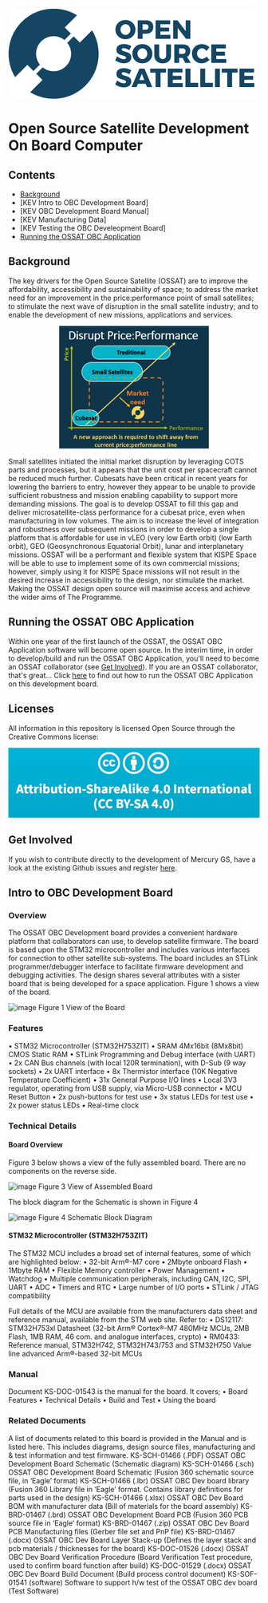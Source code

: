 ![](gui_assets/OSSAT-LOGO-BLUE.png)
# Open Source Satellite Development On Board Computer

## Contents
- [Background](#background)
- [KEV Intro to OBC Development Board]
- [KEV OBC Development Board Manual]
- [KEV Manufacturing Data]
- [KEV Testing the OBC Develeopment Board]
- [Running the OSSAT OBC Application](#running-the-ossat-obc-application)

## Background
The key drivers for the Open Source Satellite (OSSAT) are to improve the affordability, accessibility and
sustainability of space; to address the market need for an improvement in the
price:performance point of small satellites; to stimulate the next wave of disruption
in the small satellite industry; and to enable the development of new missions,
applications and services.
<p style="text-align: center;">
<img src="https://github.com/Open-Source-Satellite/OSSAT_OBC_Dev_Board/blob/main/gui_assets/OSSAT_History.jpg?raw=true" alt="OSSAT History"/ width="300">
</p>
Small satellites initiated the initial market
disruption by leveraging COTS parts and
processes, but it appears that the unit cost
per spacecraft cannot be reduced much
further.  
Cubesats have been critical in recent years for
lowering the barriers to entry, however they
appear to be unable to provide sufficient
robustness and mission enabling capability to
support more demanding missions.  
The goal is to develop OSSAT to fill this gap and deliver microsatellite-class
performance for a cubesat price, even when manufacturing in low volumes. The
aim is to increase the level of integration and robustness over subsequent missions
in order to develop a single platform that is affordable for use in vLEO (very low
Earth orbit) (low Earth orbit), GEO (Geosynchronous Equatorial Orbit), lunar and
interplanetary missions.  
OSSAT will be a performant and flexible
system that KISPE Space will be able to use to implement some of its own
commercial missions; however, simply using it for KISPE Space missions will not
result in the desired increase in accessibility to the design, nor stimulate the
market.  
Making the OSSAT design open source will maximise access and achieve the wider aims of The
Programme.  

## Running the OSSAT OBC Application
Within one year of the first launch of the OSSAT, the OSSAT OBC Application software will become open source. In the interim time, in order to develop/build and run the OSSAT OBC Application, you'll need to become an OSSAT collaborator (see [Get Involved](#get-involved])).
If you are an OSSAT collaborator, that's great... Click [here](/OBC_CODE_README.md) to find out how to run the OSSAT OBC Application on this development board.

## Licenses
All information in this repository is licensed Open Source through the Creative Commons license:

![](gui_assets/CC-BY-SA.jpg)

## Get Involved
If you wish to contribute directly to the development of Mercury GS, have a look at the existing Github issues and register [here](https://www.opensourcesatellite.org/register/).

## Intro to OBC Development Board
### Overview
The OSSAT OBC Development board provides a convenient hardware platform that collaborators can use, to develop satellite firmware.
The board is based upon the STM32 microcontroller and includes various interfaces for connection to other satellite sub-systems. 
The board includes an STLink programmer/debugger interface to facilitate firmware development and debugging activities.
The design shares several attributes with a sister board that is being developed for a space application.
Figure 1 shows a view of the board.

![image](https://user-images.githubusercontent.com/111048316/216616583-057bedc1-52d7-4567-b377-4d88b519655f.png)
Figure 1  View of the Board

### Features
•	STM32 Microcontroller (STM32H753ZIT)
•	SRAM 4Mx16bit (8Mx8bit) CMOS Static RAM
•	STLink Programming and Debug interface (with UART)
•	2x CAN Bus channels (with local 120R termination), with D-Sub (9 way sockets)
•	2x UART interface
•	8x Thermistor interface (10K Negative Temperature Coefficient)
•	31x General Purpose I/O lines
•	Local 3V3 regulator, operating from USB supply, via Micro-USB connector
•	MCU Reset Button
•	2x push-buttons for test use
•	3x status LEDs for test use
•	2x power status LEDs
•	Real-time clock

### Technical Details
#### Board Overview
Figure 3 below shows a view of the fully assembled board. There are no components on the reverse side.

![image](https://user-images.githubusercontent.com/111048316/216617689-4c41ee5b-1571-40e6-a27d-4a0dc18d36d7.png)
Figure 3  View of Assembled Board

The block diagram for the Schematic is shown in Figure 4

![image](https://user-images.githubusercontent.com/111048316/216617843-7995490b-6f9a-41d4-85e5-43f7f01a4bd4.png)
Figure 4  Schematic Block Diagram

#### STM32 Microcontroller (STM32H753ZIT)
The STM32 MCU includes a broad set of internal features, some of which are highlighted below:
•	32-bit Arm®-M7 core
•	2Mbyte onboard Flash
•	1Mbyte RAM
•	Flexible Memory controller
•	Power Management
•	Watchdog
•	Multiple communication peripherals, including CAN, I2C, SPI, UART
•	ADC
•	Timers and RTC
•	Large number of I/O ports
•	STLink / JTAG compatibility

Full details of the MCU are available from the manufacturers data sheet and reference manual, available from the STM web site. Refer to:
•	DS12117: STM32H753xl Datasheet (32-bit Arm® Cortex®-M7 480MHz MCUs, 2MB Flash, 1MB RAM, 46 com. and analogue interfaces, crypto)
•	RM0433: Reference manual, STM32H742, STM32H743/753 and STM32H750 Value line advanced Arm®-based 32-bit MCUs

### Manual
Document KS-DOC-01543 is the manual for the board. It covers;
•	Board Features
•	Technical Details
•	Build and Test
•	Using the board

### Related Documents
A list of documents related to this board is provided in the Manual and is listed here. This includes diagrams, design source files, manufacturing and & test information and test firmware.
KS-SCH-01466 (.PDF) OSSAT OBC Development Board Schematic (Schematic diagram)
KS-SCH-01466 (.sch) OSSAT OBC Development Board Schematic (Fusion 360 schematic source file, in ‘Eagle’ format)
KS-SCH-01466 (.lbr) OSSAT OBC Dev board library (Fusion 360 Library file in ‘Eagle’ format. Contains library definitions for parts used in the design)
KS-SCH-01466 (.xlsx) OSSAT OBC Dev Board BOM with manufacturer data (Bill of materials for the board assembly)
KS-BRD-01467 (.brd) OSSAT OBC Development Board PCB (Fusion 360 PCB source file in ‘Eagle’ format)
KS-BRD-01467 (.zip) OSSAT OBC Dev Board PCB Manufacturing files	(Gerber file set and PnP file)
KS-BRD-01467 (.docx) OSSAT OBC Dev Board Layer Stack-up (Defines the layer stack and pcb materials / thicknesses for the board)
KS-DOC-01526 (.docx) OSSAT OBC Dev Board Verification Procedure	(Board Verification Test procedure, used to confirm board function after build)
KS-DOC-01529 (.docx) OSSAT OBC Dev Board Build Document (Build process control document)
KS-SOF-01541 (software) Software to support h/w test of the OSSAT OBC dev board	(Test Software)
